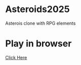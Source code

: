 # Asteroids2025

 Asterois clone with RPG elements

# Play in browser

[Click Here](https://doomlazer.github.io/Asteroids2025)